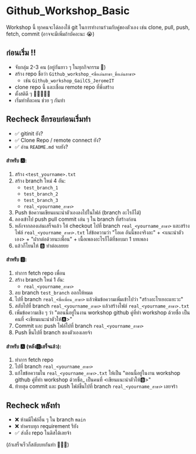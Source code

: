 # Github_Workshop_Basic
Workshop นี้ ทุกคนจะได้ลองใช้ git ในการทำงานร่วมกับคู่ของตัวเอง เช่น clone, pull, push, fetch, commit (อาจจะมีเพิ่มถ้าบัคอะนะ 😭) 

## ก่อนเริ่ม ‼️
- จับกลุ่ม 2-3 คน (อยู่กันยาว ๆ ในทุกกิจกรรม 👀)
- สร้าง repo ชื่อว่า `Github_workshop_<ชื่อเล่นสาขา_ชื่อเล่นสาขา>`
   - เช่น `Github_workshop_GailCS_JeromeIT`
- clone repo นี้ และเชื่อม remote repo ที่พึ่งสร้าง
- ตั้งสติดี ๆ 👍🏻🙏🏻🛐
- เริ่มทำทีละคน ช่วย ๆ กันทำ

## Recheck อีกรอบก่อนเริ่มทำ
- ✅ gitinit ยัง?
- ✅ Clone Repo / remote connect ยัง?
- ✅ อ่าน `README.md` จบยัง?

#### สำหรับ 🅰️:
1. สร้าง `<test_yourname>.txt` 
2. สร้าง branch ใหม่ 4 อัน:
   - `test_branch_1`
   - `test_branch_2`
   - `test_branch_3`
   - `real_<yourname_สาขา>`
3. Push ข้อความเขียนแนะนำตัวเองลงไปในไฟล์ (branch อะไรก็ได้)
4. ลองเข้าไป push pull commit เล่น ๆ ใน branch ที่สร้างก่อน
5. หลังจากลองเล่นเสร็จแล้ว ให้ checkout ไปที่ branch `real_<yourname_สาขา>` และสร้างไฟล์ `real_<yourname_สาขา>.txt` ใส่ข้อความว่า "โอเค อันนี้ของจริงละ" + <แนะนำตัวเอง> + "ฝากต่อด้วยนะเพื่อน" + เนื้อเพลงอะไรก็ได้ที่ชอบมา 1 บทเพลง
6. แล้วก็โยนให้ 🅱️ ทำต่อเลยยย

#### สำหรับ 🅱️:
1. ทำการ fetch repo เพื่อน
2. สร้าง branch ใหม่ 1 อัน:
   - `real_<yourname_สาขา>`
3. ลบ branch `test_branch` ออกให้หมด
4. ไปที่ branch `real_<ชื่อเพื่อน_สาขา>` แล้วพิมข้อความเพิ่มเข้าไปว่า "สร้างอะไรเยอะแยะวะ"
5. สลับไปที่ branch `real_<yourname_สาขา>` แล้วสร้างไฟล์ `real_<yourname_สาขา>.txt`
6. เพิ่มข้อความเชิง ๆ ว่า "ตอนนี้อยู่ในงาน workshop github คู่ที่ทำ workshop ด้วยชื่อ เป็นคนที่ <เขียนแนะนำตัวให้🅰️>"
7. Commit และ push ไฟล์ไปที่ branch `real_<yourname_สาขา>`
8. Push ขึ้นไปที่ branch ของตัวเองเลยจ้า

#### สำหรับ 🅰️ (หลัง🅱️เสร็จแล้ว):
1. ทำการ fetch repo 
2. ไปที่ branch `real_<yourname_สาขา>`
3. แก้ไขข้อความใน `real_<yourname_สาขา>.txt` ให้เป็น "ตอนนี้อยู่ในงาน workshop github คู่ที่ทำ workshop ด้วยชื่อ_ เป็นคนที่ <เขียนแนะนำตัวให้🅱️>"
4. ท้ายสุด commit และ push ไฟล์ขึ้นไปที่ branch `real_<yourname_สาขา>` เลยจร้า

## Recheck หลังทำ
- ❌ ห้ามมีไฟล์อื่น ๆ ใน branch `main`
- ❌ ทำครบทุก requirement รึยัง
- ✅ ส่งลิ้ง repo ในดิสได้เลยจ้า

(ถ้าเสร็จเร็วก็สลับบทกันทำ 🧘🏻‍♀️)
